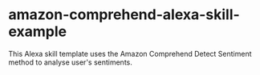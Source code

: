 # amazon-comprehend-alexa-skill-example
This Alexa skill template uses the Amazon Comprehend Detect Sentiment method to analyse user's sentiments.
